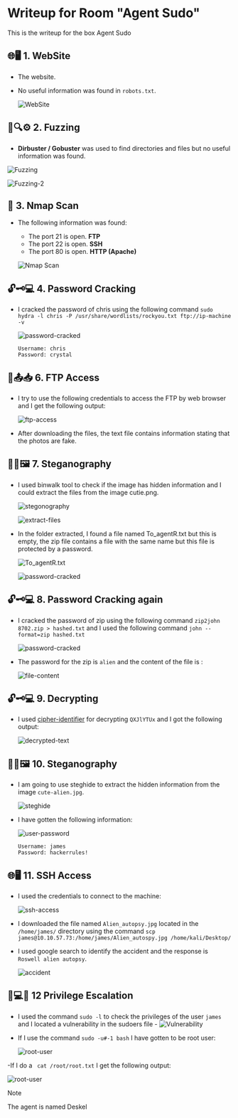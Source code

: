 # Writeup for Room "Agent Sudo"

This is the writeup for the box Agent Sudo

## 🌐🖥️ 1. WebSite
- The website.
- No useful information was found in `robots.txt`.
  
  ![WebSite](https://github.com/MCornejoDev/TryHackMe/blob/main/rooms/agent-sudo/screenshots/00.png)

## 🧪🔍⚙️ 2. Fuzzing
-  **Dirbuster / Gobuster** was used to find directories and files but no useful information was found.
  
  ![Fuzzing](https://github.com/MCornejoDev/TryHackMe/blob/main/rooms/cyborg/screenshots/01.png)

  ![Fuzzing-2](https://github.com/MCornejoDev/TryHackMe/blob/main/rooms/cyborg/screenshots/02.png)

## 📡 3. Nmap Scan
- The following information was found:
  - The port 21 is open. **FTP**
  - The port 22 is open. **SSH**
  - The port 80 is open. **HTTP (Apache)**

  ![Nmap Scan](https://github.com/MCornejoDev/TryHackMe/blob/main/rooms/chocolate-factory/screenshots/03.png)

## 🔓🗝️💻 4. Password Cracking
- I cracked the password of chris using the following command ```sudo hydra -l chris -P /usr/share/wordlists/rockyou.txt ftp://ip-machine -v```

  ![password-cracked](https://github.com/MCornejoDev/TryHackMe/blob/main/rooms/chocolate-factory/screenshots/04.png)

  ```
  Username: chris
  Password: crystal
  ```

## 📁📤📥 6. FTP Access
- I try to use the following credentials to access the FTP by web browser and I get the following output:

  ![ftp-access](https://github.com/MCornejoDev/TryHackMe/blob/main/rooms/chocolate-factory/screenshots/05.png)

- After downloading the files, the text file contains information stating that the photos are fake.

## 🕵️‍♂️🖼️ 7. Steganography

- I used binwalk tool to check if the image has hidden information and I could extract the files from the image cutie.png.

  ![stegonography](https://github.com/MCornejoDev/TryHackMe/blob/main/rooms/chocolate-factory/screenshots/06.png)
  
  ![extract-files](https://github.com/MCornejoDev/TryHackMe/blob/main/rooms/chocolate-factory/screenshots/07.png)

- In the folder extracted, I found a file named To_agentR.txt but this is empty, the zip file contains a file with the same name but this file is protected by a password.

  ![To_agentR.txt](https://github.com/MCornejoDev/TryHackMe/blob/main/rooms/chocolate-factory/screenshots/08.png)

  ![password-cracked](https://github.com/MCornejoDev/TryHackMe/blob/main/rooms/chocolate-factory/screenshots/09.png)

## 🔓🗝️💻 8. Password Cracking again
- I cracked the password of zip using the following command ```zip2john 8702.zip > hashed.txt``` and I used the following command ```john --format=zip hashed.txt``` 

  ![password-cracked](https://github.com/MCornejoDev/TryHackMe/blob/main/rooms/chocolate-factory/screenshots/10.png)

- The password for the zip is ```alien``` and the content of the file is : 

  ![file-content](https://github.com/MCornejoDev/TryHackMe/blob/main/rooms/chocolate-factory/screenshots/11.png)

## 🔓🗝️💻 9. Decrypting
- I used [cipher-identifier](https://www.dcode.fr/cipher-identifier) for decrypting ```QXJlYTUx``` and I got the following output:

  ![decrypted-text](https://github.com/MCornejoDev/TryHackMe/blob/main/rooms/chocolate-factory/screenshots/12.png)

## 🕵️‍♂️🖼️ 10. Steganography
- I am going to use steghide to extract the hidden information from the image ```cute-alien.jpg```.

  ![steghide](https://github.com/MCornejoDev/TryHackMe/blob/main/rooms/chocolate-factory/screenshots/13.png)

- I have gotten the following information:

  ![user-password](https://github.com/MCornejoDev/TryHackMe/blob/main/rooms/chocolate-factory/screenshots/14.png)

  ```
  Username: james
  Password: hackerrules!
  ```

## 🌐🖥️ 11. SSH Access
- I used the credentials to connect to the machine:

  ![ssh-access](https://github.com/MCornejoDev/TryHackMe/blob/main/rooms/chocolate-factory/screenshots/15.png)

- I downloaded the file named ```Alien_autopsy.jpg``` located in the ```/home/james/``` directory using the command ```scp james@10.10.57.73:/home/james/Alien_autospy.jpg /home/kali/Desktop/```

- I used google search to identify the accident and the response is ```Roswell alien autopsy```.
  
  ![accident](https://github.com/MCornejoDev/TryHackMe/blob/main/rooms/chocolate-factory/screenshots/16.png)

## 🐚💻🚀 12 Privilege Escalation
- I used the command ```sudo -l``` to check the privileges of the user ```james``` and I located a vulnerability in the sudoers file - ![Vulnerability](https://blog.aquasec.com/cve-2019-14287-sudo-linux-vulnerability)

- If I use the command ```sudo -u#-1 bash``` I have gotten to be root user:

  ![root-user](https://github.com/MCornejoDev/TryHackMe/blob/main/rooms/chocolate-factory/screenshots/17.png)

-If I do a ``` cat /root/root.txt``` I get the following output:

  ![root-user](https://github.com/MCornejoDev/TryHackMe/blob/main/rooms/chocolate-factory/screenshots/18.png)

> [!NOTE]
> The agent is named Deskel